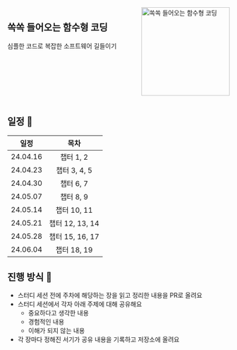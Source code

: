 <img src="https://github.com/muhandojeon/Grokking-Simplicity/assets/26461307/4fdaa787-6f8a-48c2-ad03-098698960316" alt="쏙쏙 들어오는 함수형 코딩" align="right" width="200" />

## 쏙쏙 들어오는 함수형 코딩

심플한 코드로 복잡한 소프트웨어 길들이기

<br />
<br />
<br />
<br />
<br />
<br />

## 일정 📅

|   일정    |                목차                 |
| :-------: | :---------------------------------: |
| 24.04.16 | 챕터 1, 2 |
| 24.04.23 | 챕터 3, 4, 5 |
| 24.04.30 |  챕터 6, 7 |
| 24.05.07 | 챕터 8, 9 |
| 24.05.14 | 챕터 10, 11 |
| 24.05.21 | 챕터 12, 13, 14 |
| 24.05.28 | 챕터 15, 16, 17 |
| 24.06.04 | 챕터 18, 19 |

## 진행 방식 🌌

* 스터디 세션 전에 주차에 해당하는 장을 읽고 정리한 내용을 PR로 올려요
* 스터디 세션에서 각자 아래 주제에 대해 공유해요
  + 중요하다고 생각한 내용
  + 경험적인 내용
  + 이해가 되지 않는 내용
* 각 장마다 정해진 서기가 공유 내용을 기록하고 저장소에 올려요
